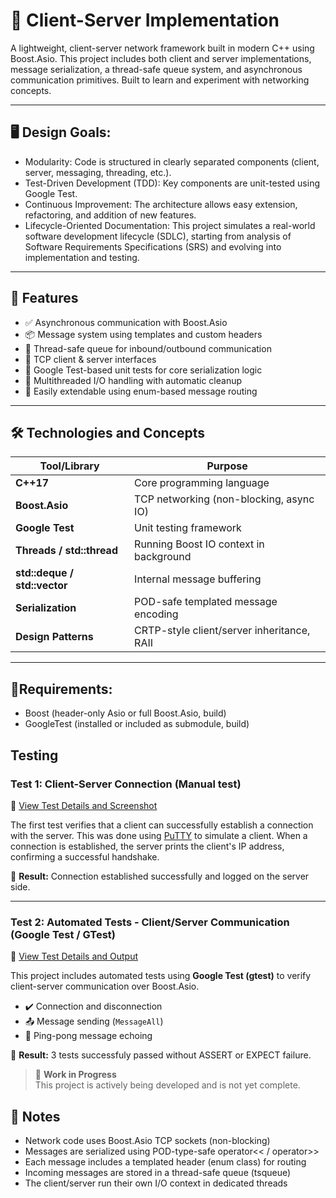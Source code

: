 # 🧠 Client-Server Implementation

A lightweight, client-server network framework built in modern C++ using Boost.Asio. This project includes both client and server implementations, message serialization, a thread-safe queue system, and asynchronous communication primitives. Built to learn and experiment with networking concepts.

---
## 🖥️ Design Goals:
- Modularity: Code is structured in clearly separated components (client, server, messaging, threading, etc.).
- Test-Driven Development (TDD): Key components are unit-tested using Google Test.
- Continuous Improvement: The architecture allows easy extension, refactoring, and addition of new features.
- Lifecycle-Oriented Documentation: This project simulates a real-world software development lifecycle (SDLC), starting from analysis of Software Requirements Specifications (SRS) and evolving into implementation and testing.

---
## 🚀 Features

- ✅ Asynchronous communication with Boost.Asio
- 📦 Message system using templates and custom headers
- 🔁 Thread-safe queue for inbound/outbound communication
- 🔌 TCP client & server interfaces
- 🧪 Google Test-based unit tests for core serialization logic
- 🧵 Multithreaded I/O handling with automatic cleanup
- 🔧 Easily extendable using enum-based message routing

---

## 🛠️ Technologies and Concepts

| Tool/Library       | Purpose |
|--------------------|---------|
| **C++17**          | Core programming language |
| **Boost.Asio**     | TCP networking (non-blocking, async IO) |
| **Google Test**    | Unit testing framework |
| **Threads / std::thread** | Running Boost IO context in background |
| **std::deque / std::vector** | Internal message buffering |
| **Serialization**  | POD-safe templated message encoding |
| **Design Patterns**| CRTP-style client/server inheritance, RAII |

---

## 🔧Requirements:

- Boost (header-only Asio or full Boost.Asio, build)
- GoogleTest (installed or included as submodule, build)

## Testing

### Test 1: Client-Server Connection (Manual test)

📄 [View Test Details and Screenshot](tests/test1/test1_notes.md)

The first test verifies that a client can successfully establish a connection with the server. This was done using [PuTTY](https://www.putty.org/) to simulate a client. When a connection is established, the server prints the client's IP address, confirming a successful handshake.

🧪 **Result:** Connection established successfully and logged on the server side.

---
### Test 2: Automated Tests - Client/Server Communication (Google Test / GTest)

📄 [View Test Details and Output](tests/test2_gtest/TEST2_NOTES.md)

This project includes automated tests using **Google Test (gtest)** to verify client-server communication over Boost.Asio.

- ✔️ Connection and disconnection
- 📤 Message sending (`MessageAll`)
- 🔁 Ping-pong message echoing

🧪 **Result:** 3 tests successfuly passed without ASSERT or EXPECT failure.


> 🚧 **Work in Progress**  
> This project is actively being developed and is not yet complete.


## 📌 Notes
- Network code uses Boost.Asio TCP sockets (non-blocking)
- Messages are serialized using POD-type-safe operator<< / operator>>
- Each message includes a templated header (enum class) for routing
- Incoming messages are stored in a thread-safe queue (tsqueue)
- The client/server run their own I/O context in dedicated threads
